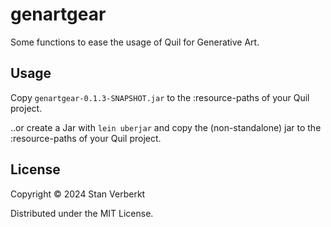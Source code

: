# genartgear

Some functions to ease the usage of Quil for Generative Art.

## Usage

Copy `genartgear-0.1.3-SNAPSHOT.jar` to the :resource-paths of your Quil project. 

..or create a Jar with `lein uberjar` and copy the (non-standalone) jar to the :resource-paths of your Quil project.

## License

Copyright © 2024 Stan Verberkt

Distributed under the MIT License.